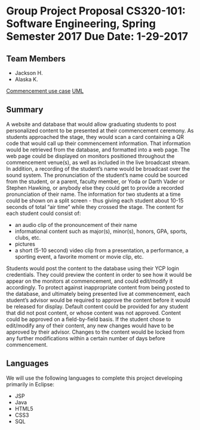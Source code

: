 # Group Project Proposal CS320-101: Software Engineering, Spring Semester 2017 Due Date: 1-29-2017 

## Team Members
* Jackson H.
* Alaska K.

[Commencement use case](./Commencement.Use.md)
[UML](./teamUML.class.violet.html)

## Summary
A website and database that would allow graduating students to post personalized content to be presented at their commencement ceremony. As students approached the stage, they would scan a card containing a QR code that would call up their commencement information. That information would be retrieved from the database, and formatted into a web page. The web page could be displayed on monitors positioned throughout the commencement venue(s), as well as included in the live broadcast stream. In addition, a recording of the student’s name would be broadcast over the sound system. The pronunciation of the student’s name could be sourced from the student, or a parent, faculty member, or Yoda or Darth Vader or Stephen Hawking, or anybody else they could get to provide a recorded pronunciation of their name.
The information for two students at a time could be shown on a split screen - thus giving each student about 10-15 seconds of total “air time” while they crossed the stage.
The content for each student could consist of:

* an audio clip of the pronouncement of their name
* informational content such as major(s), minor(s), honors, GPA, sports, clubs, etc.
* pictures
* a short (5-10 second) video clip from a presentation, a performance, a sporting event, a favorite moment or movie clip, etc.

Students would post the content to the database using their YCP login credentials. They could preview the content in order to see how it would be appear on the monitors at commencement, and could edit/modify it accordingly. To protect against inappropriate content from being posted to the database, and ultimately being presented live at commencement, each student’s advisor would be required to approve the content before it would be released for display. Default content could be provided for any student that did not post content, or whose content was not approved. Content could be approved on a field-by-field basis. If the student chose to edit/modify any of their content, any new changes would have to be approved by their advisor. Changes to the content would be locked from any further modifications within a certain number of days before commencement.

## Languages
We will use the following languages to complete this project developing primarily in Eclipse:

* JSP
* Java
* HTML5
* CSS3
* SQL
